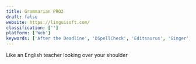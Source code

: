 ```yaml
---
title: Grammarian PRO2
draft: false 
website: https://linguisoft.com/
classification: ['']
platform: ['Web']
keywords: ['After the Deadline', 'DSpellCheck', 'Editsaurus', 'Ginger', 'Grammarly', 'Ludwig.guru', 'ProWritingAid', 'SSuite Spell Checker', 'Slick Write', 'SpellCheckPlus', 'Talisma', 'Textly.AI Grammar Checker', 'Typely', 'Typinator', 'Writefull', 'myspell', 'tinySpell']
---
```

Like an English teacher looking over your shoulder